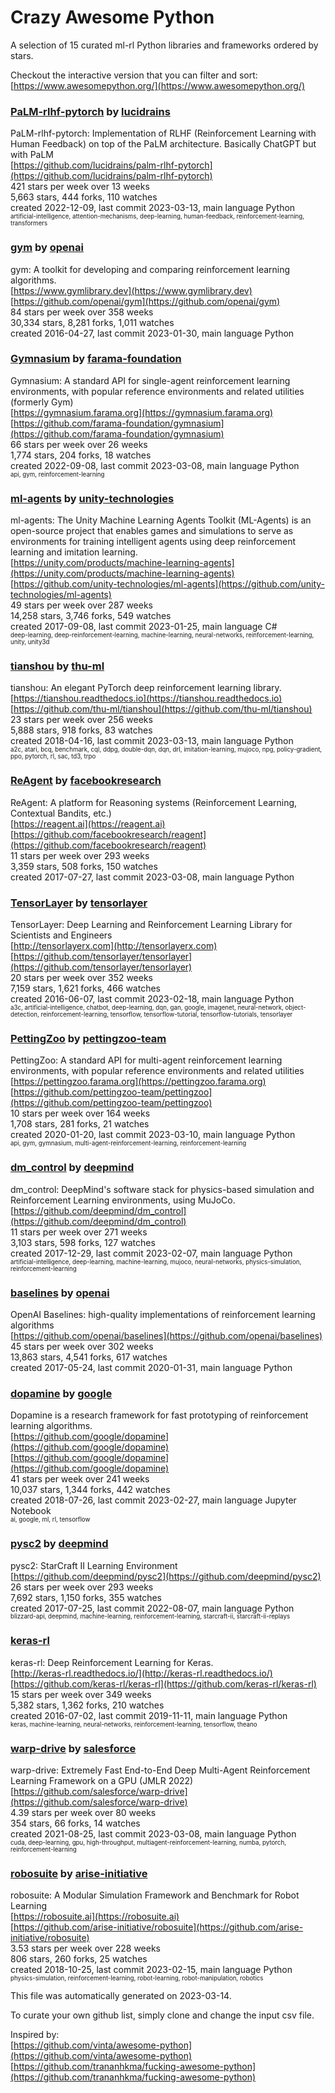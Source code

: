 # Crazy Awesome Python
A selection of 15 curated ml-rl Python libraries and frameworks ordered by stars.  

Checkout the interactive version that you can filter and sort: 
[https://www.awesomepython.org/](https://www.awesomepython.org/)  


### [PaLM-rlhf-pytorch](https://github.com/lucidrains/palm-rlhf-pytorch) by [lucidrains](https://github.com/lucidrains)  
PaLM-rlhf-pytorch: Implementation of RLHF (Reinforcement Learning with Human Feedback) on top of the PaLM architecture. Basically ChatGPT but with PaLM  
[https://github.com/lucidrains/palm-rlhf-pytorch](https://github.com/lucidrains/palm-rlhf-pytorch)  
421 stars per week over 13 weeks  
5,663 stars, 444 forks, 110 watches  
created 2022-12-09, last commit 2023-03-13, main language Python  
<sub><sup>artificial-intelligence, attention-mechanisms, deep-learning, human-feedback, reinforcement-learning, transformers</sup></sub>


### [gym](https://github.com/openai/gym) by [openai](https://github.com/openai)  
gym: A toolkit for developing and comparing reinforcement learning algorithms.  
[https://www.gymlibrary.dev](https://www.gymlibrary.dev)  
[https://github.com/openai/gym](https://github.com/openai/gym)  
84 stars per week over 358 weeks  
30,334 stars, 8,281 forks, 1,011 watches  
created 2016-04-27, last commit 2023-01-30, main language Python  


### [Gymnasium](https://github.com/farama-foundation/gymnasium) by [farama-foundation](https://github.com/farama-foundation)  
Gymnasium: A standard API for single-agent reinforcement learning environments, with popular reference environments and related utilities (formerly Gym)  
[https://gymnasium.farama.org](https://gymnasium.farama.org)  
[https://github.com/farama-foundation/gymnasium](https://github.com/farama-foundation/gymnasium)  
66 stars per week over 26 weeks  
1,774 stars, 204 forks, 18 watches  
created 2022-09-08, last commit 2023-03-08, main language Python  
<sub><sup>api, gym, reinforcement-learning</sup></sub>


### [ml-agents](https://github.com/unity-technologies/ml-agents) by [unity-technologies](https://github.com/unity-technologies)  
ml-agents: The Unity Machine Learning Agents Toolkit (ML-Agents) is an open-source project that enables games and simulations to serve as environments for training intelligent agents using deep reinforcement learning and imitation learning.  
[https://unity.com/products/machine-learning-agents](https://unity.com/products/machine-learning-agents)  
[https://github.com/unity-technologies/ml-agents](https://github.com/unity-technologies/ml-agents)  
49 stars per week over 287 weeks  
14,258 stars, 3,746 forks, 549 watches  
created 2017-09-08, last commit 2023-01-25, main language C#  
<sub><sup>deep-learning, deep-reinforcement-learning, machine-learning, neural-networks, reinforcement-learning, unity, unity3d</sup></sub>


### [tianshou](https://github.com/thu-ml/tianshou) by [thu-ml](https://github.com/thu-ml)  
tianshou: An elegant PyTorch deep reinforcement learning library.  
[https://tianshou.readthedocs.io](https://tianshou.readthedocs.io)  
[https://github.com/thu-ml/tianshou](https://github.com/thu-ml/tianshou)  
23 stars per week over 256 weeks  
5,888 stars, 918 forks, 83 watches  
created 2018-04-16, last commit 2023-03-13, main language Python  
<sub><sup>a2c, atari, bcq, benchmark, cql, ddpg, double-dqn, dqn, drl, imitation-learning, mujoco, npg, policy-gradient, ppo, pytorch, rl, sac, td3, trpo</sup></sub>


### [ReAgent](https://github.com/facebookresearch/reagent) by [facebookresearch](https://github.com/facebookresearch)  
ReAgent: A platform for Reasoning systems (Reinforcement Learning, Contextual Bandits, etc.)  
[https://reagent.ai](https://reagent.ai)  
[https://github.com/facebookresearch/reagent](https://github.com/facebookresearch/reagent)  
11 stars per week over 293 weeks  
3,359 stars, 508 forks, 150 watches  
created 2017-07-27, last commit 2023-03-08, main language Python  


### [TensorLayer](https://github.com/tensorlayer/tensorlayer) by [tensorlayer](https://github.com/tensorlayer)  
TensorLayer: Deep Learning and Reinforcement Learning Library for Scientists and Engineers   
[http://tensorlayerx.com](http://tensorlayerx.com)  
[https://github.com/tensorlayer/tensorlayer](https://github.com/tensorlayer/tensorlayer)  
20 stars per week over 352 weeks  
7,159 stars, 1,621 forks, 466 watches  
created 2016-06-07, last commit 2023-02-18, main language Python  
<sub><sup>a3c, artificial-intelligence, chatbot, deep-learning, dqn, gan, google, imagenet, neural-network, object-detection, reinforcement-learning, tensorflow, tensorflow-tutorial, tensorflow-tutorials, tensorlayer</sup></sub>


### [PettingZoo](https://github.com/pettingzoo-team/pettingzoo) by [pettingzoo-team](https://github.com/pettingzoo-team)  
PettingZoo: A standard API for multi-agent reinforcement learning environments, with popular reference environments and related utilities  
[https://pettingzoo.farama.org](https://pettingzoo.farama.org)  
[https://github.com/pettingzoo-team/pettingzoo](https://github.com/pettingzoo-team/pettingzoo)  
10 stars per week over 164 weeks  
1,708 stars, 281 forks, 21 watches  
created 2020-01-20, last commit 2023-03-10, main language Python  
<sub><sup>api, gym, gymnasium, multi-agent-reinforcement-learning, reinforcement-learning</sup></sub>


### [dm_control](https://github.com/deepmind/dm_control) by [deepmind](https://github.com/deepmind)  
dm_control: DeepMind's software stack for physics-based simulation and Reinforcement Learning environments, using MuJoCo.  
[https://github.com/deepmind/dm_control](https://github.com/deepmind/dm_control)  
11 stars per week over 271 weeks  
3,103 stars, 598 forks, 127 watches  
created 2017-12-29, last commit 2023-02-07, main language Python  
<sub><sup>artificial-intelligence, deep-learning, machine-learning, mujoco, neural-networks, physics-simulation, reinforcement-learning</sup></sub>


### [baselines](https://github.com/openai/baselines) by [openai](https://github.com/openai)  
OpenAI Baselines: high-quality implementations of reinforcement learning algorithms  
[https://github.com/openai/baselines](https://github.com/openai/baselines)  
45 stars per week over 302 weeks  
13,863 stars, 4,541 forks, 617 watches  
created 2017-05-24, last commit 2020-01-31, main language Python  


### [dopamine](https://github.com/google/dopamine) by [google](https://github.com/google)  
Dopamine is a research framework for fast prototyping of reinforcement learning algorithms.   
[https://github.com/google/dopamine](https://github.com/google/dopamine)  
[https://github.com/google/dopamine](https://github.com/google/dopamine)  
41 stars per week over 241 weeks  
10,037 stars, 1,344 forks, 442 watches  
created 2018-07-26, last commit 2023-02-27, main language Jupyter Notebook  
<sub><sup>ai, google, ml, rl, tensorflow</sup></sub>


### [pysc2](https://github.com/deepmind/pysc2) by [deepmind](https://github.com/deepmind)  
pysc2: StarCraft II Learning Environment  
[https://github.com/deepmind/pysc2](https://github.com/deepmind/pysc2)  
26 stars per week over 293 weeks  
7,692 stars, 1,150 forks, 355 watches  
created 2017-07-25, last commit 2022-08-07, main language Python  
<sub><sup>blizzard-api, deepmind, machine-learning, reinforcement-learning, starcraft-ii, starcraft-ii-replays</sup></sub>


### [keras-rl](https://github.com/keras-rl/keras-rl)  
keras-rl: Deep Reinforcement Learning for Keras.  
[http://keras-rl.readthedocs.io/](http://keras-rl.readthedocs.io/)  
[https://github.com/keras-rl/keras-rl](https://github.com/keras-rl/keras-rl)  
15 stars per week over 349 weeks  
5,382 stars, 1,362 forks, 210 watches  
created 2016-07-02, last commit 2019-11-11, main language Python  
<sub><sup>keras, machine-learning, neural-networks, reinforcement-learning, tensorflow, theano</sup></sub>


### [warp-drive](https://github.com/salesforce/warp-drive) by [salesforce](https://github.com/salesforce)  
warp-drive: Extremely Fast End-to-End Deep Multi-Agent Reinforcement Learning Framework on a GPU (JMLR 2022)  
[https://github.com/salesforce/warp-drive](https://github.com/salesforce/warp-drive)  
4.39 stars per week over 80 weeks  
354 stars, 66 forks, 14 watches  
created 2021-08-25, last commit 2023-03-08, main language Python  
<sub><sup>cuda, deep-learning, gpu, high-throughput, multiagent-reinforcement-learning, numba, pytorch, reinforcement-learning</sup></sub>


### [robosuite](https://github.com/arise-initiative/robosuite) by [arise-initiative](https://github.com/arise-initiative)  
robosuite: A Modular Simulation Framework and Benchmark for Robot Learning  
[https://robosuite.ai](https://robosuite.ai)  
[https://github.com/arise-initiative/robosuite](https://github.com/arise-initiative/robosuite)  
3.53 stars per week over 228 weeks  
806 stars, 260 forks, 25 watches  
created 2018-10-25, last commit 2023-02-15, main language Python  
<sub><sup>physics-simulation, reinforcement-learning, robot-learning, robot-manipulation, robotics</sup></sub>


This file was automatically generated on 2023-03-14.  

To curate your own github list, simply clone and change the input csv file.  

Inspired by:  
[https://github.com/vinta/awesome-python](https://github.com/vinta/awesome-python)  
[https://github.com/trananhkma/fucking-awesome-python](https://github.com/trananhkma/fucking-awesome-python)  